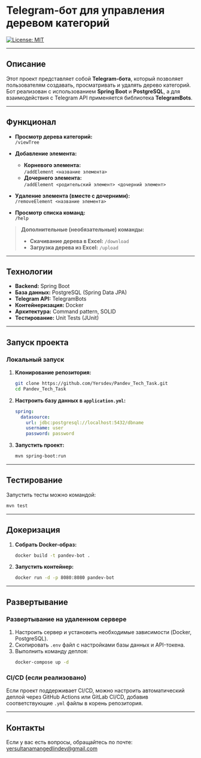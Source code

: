 # Telegram-бот для управления деревом категорий

[![License: MIT](https://img.shields.io/badge/License-MIT-blue.svg)](https://opensource.org/licenses/MIT)

---

## Описание

Этот проект представляет собой **Telegram-бота**, который позволяет пользователям создавать, просматривать и удалять дерево категорий. Бот реализован с использованием **Spring Boot** и **PostgreSQL**, а для взаимодействия с Telegram API применяется библиотека **TelegramBots**.

---

## Функционал

- **Просмотр дерева категорий:**  
  `/viewTree`

- **Добавление элемента:**
    - **Корневого элемента:**  
      `/addElement <название элемента>`
    - **Дочернего элемента:**  
      `/addElement <родительский элемент> <дочерний элемент>`

- **Удаление элемента (вместе с дочерними):**  
  `/removeElement <название элемента>`

- **Просмотр списка команд:**  
  `/help`

> **Дополнительные (необязательные) команды:**
>
> - **Скачивание дерева в Excel:** `/download`
> - **Загрузка дерева из Excel:** `/upload`

---

## Технологии

- **Backend:** Spring Boot
- **База данных:** PostgreSQL (Spring Data JPA)
- **Telegram API:** TelegramBots
- **Контейнеризация:** Docker
- **Архитектура:** Command pattern, SOLID
- **Тестирование:** Unit Tests (JUnit)

---

## Запуск проекта

### Локальный запуск

1. **Клонирование репозитория:**

   ```bash
   git clone https://github.com/Yersdev/Pandev_Tech_Task.git
   cd Pandev_Tech_Task
   ```

2. **Настроить базу данных в `application.yml`:**
   ```yaml
   spring:
     datasource:
       url: jdbc:postgresql://localhost:5432/dbname
       username: user
       password: password
   ```

3. **Запустить проект:**
   ```bash
   mvn spring-boot:run
   ```

---

## Тестирование

Запустить тесты можно командой:
```bash
mvn test
```

---

## Докеризация

1. **Собрать Docker-образ:**
   ```bash
   docker build -t pandev-bot .
   ```

2. **Запустить контейнер:**
   ```bash
   docker run -d -p 8080:8080 pandev-bot
   ```

---

## Развертывание

### Развертывание на удаленном сервере

1. Настроить сервер и установить необходимые зависимости (Docker, PostgreSQL).
2. Скопировать `.env` файл с настройками базы данных и API-токена.
3. Выполнить команду деплоя:
   ```bash
   docker-compose up -d
   ```

### CI/CD (если реализовано)

Если проект поддерживает CI/CD, можно настроить автоматический деплой через GitHub Actions или GitLab CI/CD, добавив соответствующие `.yml` файлы в корень репозитория.

---

## Контакты

Если у вас есть вопросы, обращайтесь по почте: [yersultanamangedlindev@gmail.com](yersultanamangedlindev@gmail.com)
